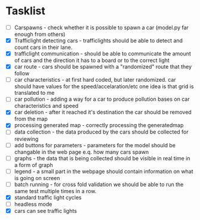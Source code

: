 # Tasklist
- [ ] Carspawns - check whether it is possible to spawn a car (model.py far enough from others)
- [x] Trafficlight detecting cars - trafficlights should be able to detect and count cars in their lane.
- [x] trafficlight communication - should be able to communicate the amount of cars and the direction it has to a board or to the correct light
- [X] car route - cars should be spawned with a "randomized" route that they follow
- [ ] car characteristics - at first hard coded, but later randomized. car should have values for the speed/accelaration/etc one idea is that grid is translated to me
- [ ] car pollution - adding a way for a car to produce pollution bases on car characteristics and speed
- [x] car deletion - after it reached it's destination the car should be removed from the map
- [x] processing generated map - correctly processing the generatedmap
- [ ] data collection - the data produced by the cars should be collected for reviewing
- [ ] add buttons for parameters - parameters for the model should be changable in the web page e.q. how many cars spawn
- [ ] graphs - the data that is being collected should be visible in real time in a form of graph
- [ ] legend - a small part in the webpage should contain information on what is going on screen
- [ ] batch running - for cross fold validation we should be able to run the same test multiple times in a row.
- [x] standard traffic light cycles
- [ ] headless mode
- [x] cars can see traffic lights